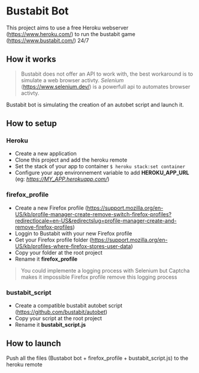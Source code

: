 # Bustabit Bot

This project aims to use a free Heroku webserver (https://www.heroku.com/) to run the bustabit game (https://www.bustabit.com/) 24/7

## How it works

> Bustabit does not offer an API to work with, the best workaround is to simulate a web browser activty.
>*Selenium* (https://www.selenium.dev/) is a powerfull api to automates browser activty.

Bustabit bot is simulating the creation of an autobet script and launch it.

## How to setup

### Heroku
- Create a new application
- Clone this project and add the heroku remote
- Set the stack of your app to container `$ heroku stack:set container`
- Configure your app environnement variable to add **HEROKU_APP_URL** (eg: *https://MY_APP.herokuapp.com/*)

### firefox_profile
- Create a new Firefox profile (https://support.mozilla.org/en-US/kb/profile-manager-create-remove-switch-firefox-profiles?redirectlocale=en-US&redirectslug=profile-manager-create-and-remove-firefox-profiles)
- Loggin to Bustabit with your new Firefox profile
- Get your Firefox profile folder (https://support.mozilla.org/en-US/kb/profiles-where-firefox-stores-user-data)
- Copy your folder at the root project
- Rename it **firefox_profile**

> You could implemente a logging process with Selenium but Captcha makes it impossible
> Firefox profile remove this logging process

### bustabit_script
- Create a compatible bustabit autobet script (https://github.com/bustabit/autobet)
- Copy your script at the root project
- Rename it **bustabit_script.js**

## How to launch
Push all the files (Bustabot bot + firefox_profile + bustabit_script.js) to the heroku remote